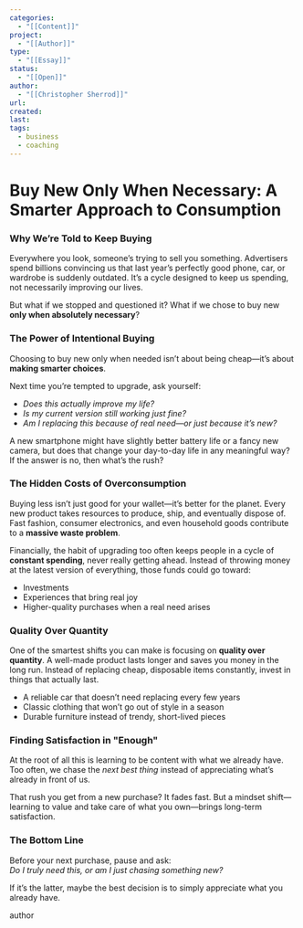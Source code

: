 ```yaml
---
categories:
  - "[[Content]]"
project:
  - "[[Author]]"
type:
  - "[[Essay]]"
status:
  - "[[Open]]"
author:
  - "[[Christopher Sherrod]]"
url: 
created:
last:
tags:
  - business
  - coaching
---
```

# **Buy New Only When Necessary: A Smarter Approach to Consumption**  

### **Why We’re Told to Keep Buying**  

Everywhere you look, someone’s trying to sell you something. Advertisers spend billions convincing us that last year’s perfectly good phone, car, or wardrobe is suddenly outdated. It’s a cycle designed to keep us spending, not necessarily improving our lives.  

But what if we stopped and questioned it? What if we chose to buy new **only when absolutely necessary**?  

### **The Power of Intentional Buying**  

Choosing to buy new only when needed isn’t about being cheap—it’s about **making smarter choices**.  

Next time you’re tempted to upgrade, ask yourself:  
- *Does this actually improve my life?*  
- *Is my current version still working just fine?*  
- *Am I replacing this because of real need—or just because it’s new?*  

A new smartphone might have slightly better battery life or a fancy new camera, but does that change your day-to-day life in any meaningful way? If the answer is no, then what’s the rush?  

### **The Hidden Costs of Overconsumption**  

Buying less isn’t just good for your wallet—it’s better for the planet. Every new product takes resources to produce, ship, and eventually dispose of. Fast fashion, consumer electronics, and even household goods contribute to a **massive waste problem**.  

Financially, the habit of upgrading too often keeps people in a cycle of **constant spending**, never really getting ahead. Instead of throwing money at the latest version of everything, those funds could go toward:  
- Investments  
- Experiences that bring real joy  
- Higher-quality purchases when a real need arises  

### **Quality Over Quantity**  

One of the smartest shifts you can make is focusing on **quality over quantity**. A well-made product lasts longer and saves you money in the long run. Instead of replacing cheap, disposable items constantly, invest in things that actually last.  

- A reliable car that doesn’t need replacing every few years  
- Classic clothing that won’t go out of style in a season  
- Durable furniture instead of trendy, short-lived pieces  

### **Finding Satisfaction in "Enough"**  

At the root of all this is learning to be content with what we already have. Too often, we chase the *next best thing* instead of appreciating what’s already in front of us.  

That rush you get from a new purchase? It fades fast. But a mindset shift—learning to value and take care of what you own—brings long-term satisfaction.  

### **The Bottom Line**  

Before your next purchase, pause and ask:  
*Do I truly need this, or am I just chasing something new?*  

If it’s the latter, maybe the best decision is to simply appreciate what you already have.

author
